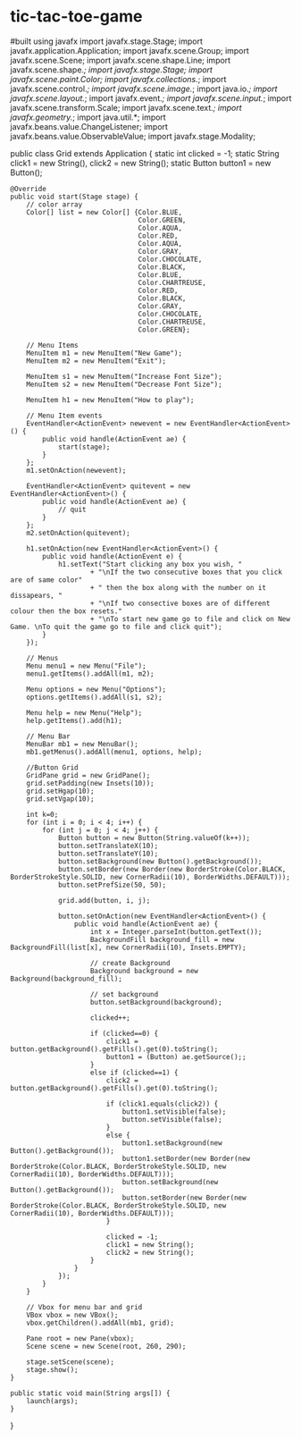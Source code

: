 # tic-tac-toe-game
#built using javafx
import javafx.stage.Stage;
import javafx.application.Application;
import javafx.scene.Group;
import javafx.scene.Scene;
import javafx.scene.shape.Line;
import javafx.scene.shape.*;
import javafx.stage.Stage;
import javafx.scene.paint.Color;
import javafx.collections.*;
import javafx.scene.control.*;
import javafx.scene.image.*;
import java.io.*;
import javafx.scene.layout.*;
import javafx.event.*;
import javafx.scene.input.*;
import javafx.scene.transform.Scale;
import javafx.scene.text.*;
import javafx.geometry.*;
import java.util.*;
import javafx.beans.value.ChangeListener;
import javafx.beans.value.ObservableValue;
import javafx.stage.Modality;

public class Grid extends Application {
	static int clicked = -1;
	static String click1 = new String(), click2 = new String();
	static Button button1 = new Button();
	
	@Override
	public void start(Stage stage) {
		// color array
		Color[] list = new Color[] {Color.BLUE,
									Color.GREEN,
									Color.AQUA,
									Color.RED,
									Color.AQUA,
									Color.GRAY,
									Color.CHOCOLATE,
									Color.BLACK,
									Color.BLUE,
									Color.CHARTREUSE,
									Color.RED,
									Color.BLACK,
									Color.GRAY,
									Color.CHOCOLATE,
									Color.CHARTREUSE,
									Color.GREEN};
		
		// Menu Items
		MenuItem m1 = new MenuItem("New Game");
		MenuItem m2 = new MenuItem("Exit");

		MenuItem s1 = new MenuItem("Increase Font Size");
		MenuItem s2 = new MenuItem("Decrease Font Size");
		
		MenuItem h1 = new MenuItem("How to play");

		// Menu Item events
		EventHandler<ActionEvent> newevent = new EventHandler<ActionEvent>() {
			public void handle(ActionEvent ae) {
				start(stage);
			}
		};
		m1.setOnAction(newevent);
		
		EventHandler<ActionEvent> quitevent = new EventHandler<ActionEvent>() {
			public void handle(ActionEvent ae) {
				// quit
			}
		};
		m2.setOnAction(quitevent);
		
		h1.setOnAction(new EventHandler<ActionEvent>() {
			public void handle(ActionEvent e) {
                h1.setText("Start clicking any box you wish, "
                		+ "\nIf the two consecutive boxes that you click are of same color"
                		+ " then the box along with the number on it dissapears, "
                		+ "\nIf two consective boxes are of different colour then the box resets."
                		+ "\nTo start new game go to file and click on New Game. \nTo quit the game go to file and click quit");
			}
		});

		// Menus
		Menu menu1 = new Menu("File");
		menu1.getItems().addAll(m1, m2);

		Menu options = new Menu("Options");
		options.getItems().addAll(s1, s2);

		Menu help = new Menu("Help");
		help.getItems().add(h1);

		// Menu Bar
		MenuBar mb1 = new MenuBar();
		mb1.getMenus().addAll(menu1, options, help);
		
		//Button Grid
		GridPane grid = new GridPane();
		grid.setPadding(new Insets(10));
		grid.setHgap(10);
		grid.setVgap(10);
		
		int k=0;
		for (int i = 0; i < 4; i++) {
			for (int j = 0; j < 4; j++) {
				Button button = new Button(String.valueOf(k++));
				button.setTranslateX(10);
				button.setTranslateY(10);
				button.setBackground(new Button().getBackground());
				button.setBorder(new Border(new BorderStroke(Color.BLACK, BorderStrokeStyle.SOLID, new CornerRadii(10), BorderWidths.DEFAULT)));
				button.setPrefSize(50, 50);
				
				grid.add(button, i, j);
				
				button.setOnAction(new EventHandler<ActionEvent>() {
					public void handle(ActionEvent ae) {
						int x = Integer.parseInt(button.getText());
						BackgroundFill background_fill = new BackgroundFill(list[x], new CornerRadii(10), Insets.EMPTY);

						// create Background
						Background background = new Background(background_fill);

						// set background
						button.setBackground(background);
						
						clicked++;
						
						if (clicked==0) {
							click1 = button.getBackground().getFills().get(0).toString();
							button1 = (Button) ae.getSource();;
						}
						else if (clicked==1) {
							click2 = button.getBackground().getFills().get(0).toString();
							
							if (click1.equals(click2)) {
								button1.setVisible(false);
								button.setVisible(false);
							}
							else {
								button1.setBackground(new Button().getBackground());
								button1.setBorder(new Border(new BorderStroke(Color.BLACK, BorderStrokeStyle.SOLID, new CornerRadii(10), BorderWidths.DEFAULT)));
								button.setBackground(new Button().getBackground());
								button.setBorder(new Border(new BorderStroke(Color.BLACK, BorderStrokeStyle.SOLID, new CornerRadii(10), BorderWidths.DEFAULT)));
							}
							
							clicked = -1;
							click1 = new String();
							click2 = new String();
						}
					}
				});
			}
		}
		
		// Vbox for menu bar and grid
		VBox vbox = new VBox();
		vbox.getChildren().addAll(mb1, grid);

		Pane root = new Pane(vbox);
		Scene scene = new Scene(root, 260, 290);

		stage.setScene(scene);
		stage.show();
	}

	public static void main(String args[]) {
		launch(args);
	}
}
